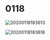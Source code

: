 # 0118



![20200118183613](https://user-images.githubusercontent.com/59383038/72661768-c87a2000-3a21-11ea-8874-6fac0bf7c90f.jpg)



![20200118183616](https://user-images.githubusercontent.com/59383038/72661769-c87a2000-3a21-11ea-9bd6-c7f66cdbc735.jpg)

